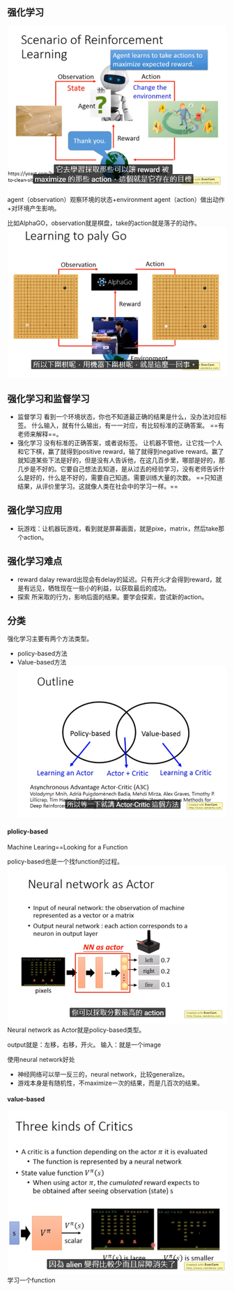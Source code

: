 ## 强化学习
![](picture/强化学习-c1051bd0.png)
agent（observation）观察环境的状态+environment
agent（action）做出动作+对环境产生影响。

比如AlphaGO，observation就是棋盘，take的action就是落子的动作。
![](picture/强化学习-5f58fbd5.png)
## 强化学习和监督学习
- 监督学习
看到一个环境状态，你也不知道最正确的结果是什么，没办法对应标签。
什么输入，就有什么输出，有一一对应，有比较标准的正确答案。
==有老师来解释==。
- 强化学习
没有标准的正确答案，或者说标签。
让机器不管他，让它找一个人和它下棋，赢了就得到positive reward，输了就得到negative reward。赢了就知道某些下法是好的，但是没有人告诉他，在这几百步里，哪部是好的，那几步是不好的。它要自己想法去知道，是从过去的经验学习，没有老师告诉什么是好的，什么是不好的，需要自己知道。需要训练大量的次数。
==只知道结果，从评价里学习。这就像人类在社会中的学习一样。==
## 强化学习应用
- 玩游戏：让机器玩游戏，看到就是屏幕画面，就是pixe，matrix，然后take那个action。

## 强化学习难点
- reward dalay
reward出现会有delay的延迟。只有开火才会得到reward，就是有远见，牺牲现在一些小的利益，以获取最后的成功。
- 探索
所采取的行为，影响后面的结果。要学会探索，尝试新的action。
## 分类
强化学习主要有两个方法类型。
- policy-based方法
- Value-based方法
![](picture/强化学习-9d9417d7.png)
#### plolicy-based
Machine Learing==Looking for a Function

policy-based也是一个找function的过程。
![](picture/强化学习-e93f1a4d.png)
Neural network as Actor就是policy-based类型。

output就是：左移，右移，开火。
输入：就是一个image

使用neural network好处
- 神经网络可以举一反三的，neural network，比较generalize。
- 游戏本身是有随机性，不maximize一次的结果，而是几百次的结果。

#### value-based
![](picture/强化学习-f1c4b201.png)
学习一个function
